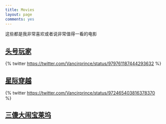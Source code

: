 ```yaml
---
title: Movies
layout: page
comments: yes
---
```


这些都是我非常喜欢或者说非常值得一看的电影

## [头号玩家](https://movie.douban.com/subject/4920389/?from=showing)

{% twitter https://twitter.com/Vancirprince/status/979761187444293632 %}

## [星际穿越](https://movie.douban.com/subject/1889243/)

{% twitter https://twitter.com/Vancirprince/status/972465403816378370 %}

## [三傻大闹宝莱坞](https://movie.douban.com/subject/3793023/)
